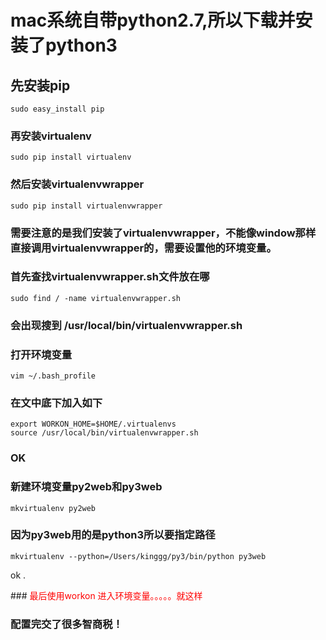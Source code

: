 # mac系统自带python2.7,所以下载并安装了python3

## 先安装pip

```
sudo easy_install pip
```

### 再安装virtualenv

```
sudo pip install virtualenv
```

### 然后安装virtualenvwrapper

```
sudo pip install virtualenvwrapper
```

### 需要注意的是我们安装了virtualenvwrapper，不能像window那样直接调用virtualenvwrapper的，需要设置他的环境变量。

### 首先查找virtualenvwrapper.sh文件放在哪

```
sudo find / -name virtualenvwrapper.sh
```

### 会出现搜到 /usr/local/bin/virtualenvwrapper.sh

### 打开环境变量

```
vim ~/.bash_profile
```

### 在文中底下加入如下

```
export WORKON_HOME=$HOME/.virtualenvs
source /usr/local/bin/virtualenvwrapper.sh
```

### OK

### 新建环境变量py2web和py3web

```
mkvirtualenv py2web
```

### 因为py3web用的是python3所以要指定路径

```
mkvirtualenv --python=/Users/kinggg/py3/bin/python py3web
```

ok  .

###<font color="red"> 最后使用workon 进入环境变量。。。。。就这样</font>

### 配置完交了很多智商税！







